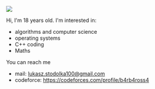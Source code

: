 ![](https://media.giphy.com/media/26FeUjF88goLxusOQ/giphy.gif)

Hi, I'm 18 years old. 
I'm interested in:
- algorithms and computer science
- operating systems
- C++ coding
- Maths

You can reach me
- mail: lukasz.stodolka100@gmail.com
- codeforce: https://codeforces.com/profile/b4rb4ross4
